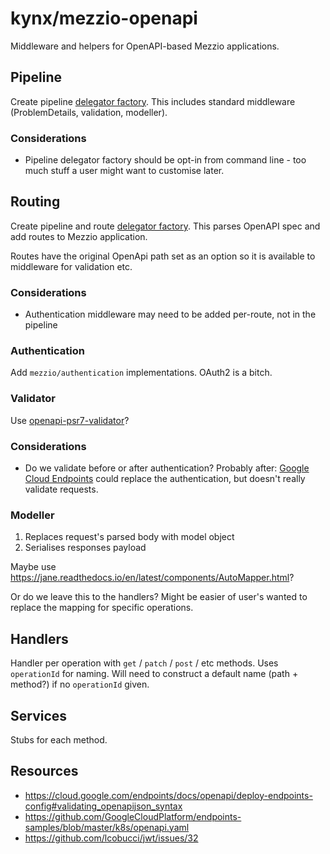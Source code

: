 # kynx/mezzio-openapi

Middleware and helpers for OpenAPI-based Mezzio applications.

## Pipeline

Create pipeline [delegator factory]. This includes standard middleware (ProblemDetails, validation, modeller).

### Considerations

* Pipeline delegator factory should be opt-in from command line - too much stuff a user might want to customise later. 


## Routing

Create pipeline and route [delegator factory]. This parses OpenAPI spec and add routes to Mezzio application.

Routes have the original OpenApi path set as an option so it is available to middleware for validation etc.  

### Considerations

* Authentication middleware may need to be added per-route, not in the pipeline

### Authentication

Add `mezzio/authentication` implementations. OAuth2 is a bitch.


### Validator

Use [openapi-psr7-validator]?

### Considerations

* Do we validate before or after authentication? Probably after: [Google Cloud Endpoints] could replace the authentication, but 
doesn't really validate requests.

### Modeller

1. Replaces request's parsed body with model object
2. Serialises responses payload

Maybe use https://jane.readthedocs.io/en/latest/components/AutoMapper.html?

Or do we leave this to the handlers? Might be easier of user's wanted to replace the mapping for specific operations.

## Handlers

Handler per operation with `get` / `patch` / `post` / etc methods. Uses `operationId` for naming. Will need
to construct a default name (path + method?) if no `operationId` given.


## Services

Stubs for each method. 

## Resources

* https://cloud.google.com/endpoints/docs/openapi/deploy-endpoints-config#validating_openapijson_syntax
* https://github.com/GoogleCloudPlatform/endpoints-samples/blob/master/k8s/openapi.yaml
* https://github.com/lcobucci/jwt/issues/32

[delegator factory]: https://docs.mezzio.dev/mezzio/v3/cookbook/autowiring-routes-and-pipelines/#custom-delegator-factories
[openapi-psr7-validator]: https://github.com/thephpleague/openapi-psr7-validator
[Google Cloud Endpoints]: https://cloud.google.com/endpoints/docs/openapi/deploy-endpoints-config#validating_openapijson_syntax
